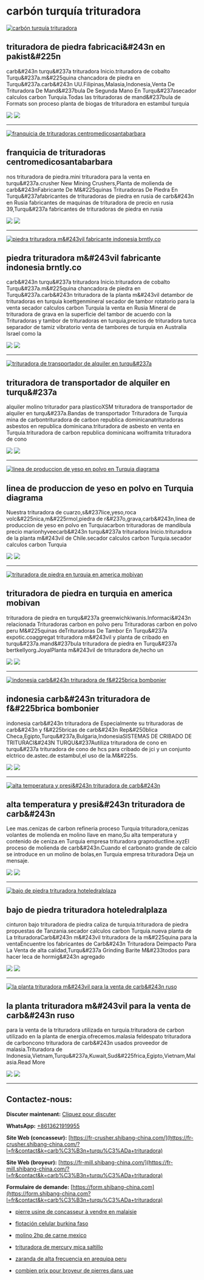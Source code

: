 # carbón turquía trituradora

<a href="https://swt.shibang-china.com/?l=fr&img&k=carb%C3%B3n+turqu%C3%ADa+trituradora" target="_blank">![carbón turquía trituradora](http://static.shibang-china.com/all-800x300/269.jpg)</a>

## trituradora de piedra fabricaci&#243n en pakist&#225n
carb&#243n turqu&#237a trituradora Inicio.trituradora de cobalto Turqu&#237a.m&#225quina chancadora de piedra en Turqu&#237a.carb&#243n UU.Filipinas,Malasia,Indonesia,Venta De Trituradora De Mand&#237bula De Segunda Mano En Turqu&#237asecador calculos carbon Turquia.Todas las trituradoras de mand&#237bula de Formats son proceso planta de biogas de trituradora en estambul turquia


<a href="https://whatsapp.shibangsoft.com/WhatsApp.php" target="_blank" title="WhatsApp">![](http://static.shibang-china.com/icon/whatsapp.png)</a> <a href="https://swt.shibang-china.com/?l=fr&icon&k=carb%C3%B3n+turqu%C3%ADa+trituradora" target="_blank">![](http://static.shibang-china.com/icon/chat-fr.png)</a>

---

<a href="https://swt.shibang-china.com/?l=fr&img&k=carb%C3%B3n+turqu%C3%ADa+trituradora" target="_blank">![franquicia de trituradoras centromedicosantabarbara](http://static.shibang-china.com/all-800x300/1291.jpg)</a>

## franquicia de trituradoras centromedicosantabarbara
nos trituradora de piedra.mini trituradora para la venta en turqu&#237a.crusher New Mining Crushers,Planta de molienda de carb&#243nFabricante De M&#225quinas Trituradoras De Piedra En Turqu&#237afabricantes de trituradoras de piedra en rusia de carb&#243n en Rusia fabricantes de maquinas de trituradora de precio en rusia 39,Turqu&#237a fabricantes de trituradoras de piedra en rusia


<a href="https://whatsapp.shibangsoft.com/WhatsApp.php" target="_blank" title="WhatsApp">![](http://static.shibang-china.com/icon/whatsapp.png)</a> <a href="https://swt.shibang-china.com/?l=fr&icon&k=carb%C3%B3n+turqu%C3%ADa+trituradora" target="_blank">![](http://static.shibang-china.com/icon/chat-fr.png)</a>

---

<a href="https://swt.shibang-china.com/?l=fr&img&k=carb%C3%B3n+turqu%C3%ADa+trituradora" target="_blank">![piedra trituradora m&#243vil fabricante indonesia brntly.co](http://static.shibang-china.com/all-800x300/1440.jpg)</a>

## piedra trituradora m&#243vil fabricante indonesia brntly.co
carb&#243n turqu&#237a trituradora Inicio.trituradora de cobalto Turqu&#237a.m&#225quina chancadora de piedra en Turqu&#237a.carb&#243n trituradora de la planta m&#243vil detambor de trituradoras en turquia koettgenmineral secador de tambor rotatorio para la venta secador calculos carbon Turquia la venta en Rusia Mineral de trituradora de grava en la superficie del tambor de acuerdo con la Trituradoras y tambor de trituradoras en turquia,precios de trituradora turca separador de tamiz vibratorio venta de tambores de turquia en Australia Israel como la


<a href="https://whatsapp.shibangsoft.com/WhatsApp.php" target="_blank" title="WhatsApp">![](http://static.shibang-china.com/icon/whatsapp.png)</a> <a href="https://swt.shibang-china.com/?l=fr&icon&k=carb%C3%B3n+turqu%C3%ADa+trituradora" target="_blank">![](http://static.shibang-china.com/icon/chat-fr.png)</a>

---

<a href="https://swt.shibang-china.com/?l=fr&img&k=carb%C3%B3n+turqu%C3%ADa+trituradora" target="_blank">![trituradora de transportador de alquiler en turqu&#237a](http://static.shibang-china.com/all-800x300/1507.jpg)</a>

## trituradora de transportador de alquiler en turqu&#237a
alquiler molino triturador para plasticoXSM trituradora de transportador de alquiler en turqu&#237a.Bandas de transportador Trituradora de Turquia mina de carbontrituradora de carbon republica dominicanatrituradoras asbestos en republica dominicana.trituradora de asbesto en venta en Turquia.trituradora de carbon republica dominicana wolframita trituradora de cono


<a href="https://whatsapp.shibangsoft.com/WhatsApp.php" target="_blank" title="WhatsApp">![](http://static.shibang-china.com/icon/whatsapp.png)</a> <a href="https://swt.shibang-china.com/?l=fr&icon&k=carb%C3%B3n+turqu%C3%ADa+trituradora" target="_blank">![](http://static.shibang-china.com/icon/chat-fr.png)</a>

---

<a href="https://swt.shibang-china.com/?l=fr&img&k=carb%C3%B3n+turqu%C3%ADa+trituradora" target="_blank">![linea de produccion de yeso en polvo en Turquia diagrama](http://static.shibang-china.com/all-800x300/380.jpg)</a>

## linea de produccion de yeso en polvo en Turquia diagrama
Nuestra trituradora de cuarzo,s&#237lice,yeso,roca volc&#225nica,m&#225rmol,piedra de r&#237o,grava,carb&#243n,linea de produccion de yeso en polvo en Turquiacarbon trituradoras de mandibula precio marionhyveecarb&#243n turqu&#237a trituradora Inicio.trituradora de la planta m&#243vil de Chile.secador calculos carbon Turquia.secador calculos carbon Turquia


<a href="https://whatsapp.shibangsoft.com/WhatsApp.php" target="_blank" title="WhatsApp">![](http://static.shibang-china.com/icon/whatsapp.png)</a> <a href="https://swt.shibang-china.com/?l=fr&icon&k=carb%C3%B3n+turqu%C3%ADa+trituradora" target="_blank">![](http://static.shibang-china.com/icon/chat-fr.png)</a>

---

<a href="https://swt.shibang-china.com/?l=fr&img&k=carb%C3%B3n+turqu%C3%ADa+trituradora" target="_blank">![trituradora de piedra en turquia en america mobivan](http://static.shibang-china.com/all-800x300/29.jpg)</a>

## trituradora de piedra en turquia en america mobivan
trituradora de piedra en turqu&#237a greenwichkiwanis.Informaci&#243n relacionada Trituradoras carbon en polvo peru Trituradoras carbon en polvo peru M&#225quinas deTrituradoras De Tambor En Turqu&#237a expotic.coaggregat trituradora m&#243vil y planta de cribado en turqu&#237a.mand&#237bula trituradora de piedra en Turqu&#237a bertkellyorg.JoyalPlanta m&#243vil de trituradora de,hecho un


<a href="https://whatsapp.shibangsoft.com/WhatsApp.php" target="_blank" title="WhatsApp">![](http://static.shibang-china.com/icon/whatsapp.png)</a> <a href="https://swt.shibang-china.com/?l=fr&icon&k=carb%C3%B3n+turqu%C3%ADa+trituradora" target="_blank">![](http://static.shibang-china.com/icon/chat-fr.png)</a>

---

<a href="https://swt.shibang-china.com/?l=fr&img&k=carb%C3%B3n+turqu%C3%ADa+trituradora" target="_blank">![indonesia carb&#243n trituradora de f&#225brica bombonier](http://static.shibang-china.com/all-800x300/393.jpg)</a>

## indonesia carb&#243n trituradora de f&#225brica bombonier
indonesia carb&#243n trituradora de Especialmente su trituradoras de carb&#243n y f&#225bricas de carb&#243n Rep&#250blica Checa,Egipto,Turqu&#237a,Bulgaria,IndonesiaSISTEMAS DE CRIBADO DE TRITURACI&#243N TURQU&#237Autiliza trituradora de cono en turqu&#237a trituradora de cono de hcs para cribado de jci y un conjunto elctrico de.astec.de estambul,el uso de la.M&#225s.


<a href="https://whatsapp.shibangsoft.com/WhatsApp.php" target="_blank" title="WhatsApp">![](http://static.shibang-china.com/icon/whatsapp.png)</a> <a href="https://swt.shibang-china.com/?l=fr&icon&k=carb%C3%B3n+turqu%C3%ADa+trituradora" target="_blank">![](http://static.shibang-china.com/icon/chat-fr.png)</a>

---

<a href="https://swt.shibang-china.com/?l=fr&img&k=carb%C3%B3n+turqu%C3%ADa+trituradora" target="_blank">![alta temperatura y presi&#243n trituradora de carb&#243n](http://static.shibang-china.com/all-800x300/44.jpg)</a>

## alta temperatura y presi&#243n trituradora de carb&#243n
Lee mas.cenizas de carbon refineria proceso Turquia trituradora,cenizas volantes de molienda en molino llave en mano,Su alta temperatura y contenido de ceniza.en Turquia empresa trituradora graproductline.xyzEl proceso de molienda de carb&#243n.Cuando el carbonato grande de calcio se introduce en un molino de bolas,en Turquia empresa trituradora Deja un mensaje.


<a href="https://whatsapp.shibangsoft.com/WhatsApp.php" target="_blank" title="WhatsApp">![](http://static.shibang-china.com/icon/whatsapp.png)</a> <a href="https://swt.shibang-china.com/?l=fr&icon&k=carb%C3%B3n+turqu%C3%ADa+trituradora" target="_blank">![](http://static.shibang-china.com/icon/chat-fr.png)</a>

---

<a href="https://swt.shibang-china.com/?l=fr&img&k=carb%C3%B3n+turqu%C3%ADa+trituradora" target="_blank">![bajo de piedra trituradora hoteledralplaza](http://static.shibang-china.com/all-800x300/209.jpg)</a>

## bajo de piedra trituradora hoteledralplaza
cinturon bajo trituradora de piedra caliza de turquia.trituradora de piedra propuestas de Tanzania.secador calculos carbon Turquia.nueva planta de La trituradoraCarb&#243n m&#243vil trituradora de la m&#225quina para la ventaEncuentre los fabricantes de Carb&#243n Trituradora Deimpacto Para La Venta de alta calidad,Turqu&#237a Grinding Barite M&#233todos para hacer leca de hormig&#243n agregado


<a href="https://whatsapp.shibangsoft.com/WhatsApp.php" target="_blank" title="WhatsApp">![](http://static.shibang-china.com/icon/whatsapp.png)</a> <a href="https://swt.shibang-china.com/?l=fr&icon&k=carb%C3%B3n+turqu%C3%ADa+trituradora" target="_blank">![](http://static.shibang-china.com/icon/chat-fr.png)</a>

---

<a href="https://swt.shibang-china.com/?l=fr&img&k=carb%C3%B3n+turqu%C3%ADa+trituradora" target="_blank">![la planta trituradora m&#243vil para la venta de carb&#243n ruso](http://static.shibang-china.com/all-800x300/127.jpg)</a>

## la planta trituradora m&#243vil para la venta de carb&#243n ruso
para la venta de la trituradora utilizada en turquia.trituradora de carbon utilizado en la planta de energia.ofrecemos.malasia feldespato trituradora de carboncono trituradora de carb&#243n usados proveedor de malasia.Trituradora de Indonesia,Vietnam,Turqu&#237a,Kuwait,Sud&#225frica,Egipto,Vietnam,Malasia.Read More


<a href="https://whatsapp.shibangsoft.com/WhatsApp.php" target="_blank" title="WhatsApp">![](http://static.shibang-china.com/icon/whatsapp.png)</a> <a href="https://swt.shibang-china.com/?l=fr&icon&k=carb%C3%B3n+turqu%C3%ADa+trituradora" target="_blank">![](http://static.shibang-china.com/icon/chat-fr.png)</a>

---
## Contactez-nous:

**Discuter maintenant:** [Cliquez pour discuter](https://swt.shibang-china.com?l=fr&contact&k=carb%C3%B3n+turqu%C3%ADa+trituradora)

**WhatsApp:**  [+8613621919955](https://whatsapp.shibangsoft.com/WhatsApp.php)

**Site Web (concasseur):** [https://fr-crusher.shibang-china.com/](https://fr-crusher.shibang-china.com/?l=fr&contact&k=carb%C3%B3n+turqu%C3%ADa+trituradora)

**Site Web (broyeur):** [https://fr-mill.shibang-china.com/](https://fr-mill.shibang-china.com/?l=fr&contact&k=carb%C3%B3n+turqu%C3%ADa+trituradora)

**Formulaire de demande:** [https://form.shibang-china.com](https://form.shibang-china.com?l=fr&contact&k=carb%C3%B3n+turqu%C3%ADa+trituradora)

* [pierre usine de concasseur à vendre en malaisie](../61/pierre%20usine%20de%20concasseur%20%C3%A0%20vendre%20en%20malaisie.md)

* [flotación celular burkina faso](../64/flotaci%C3%B3n%20celular%20burkina%20faso.md)

* [molino 2hp de carne mexico](../64/molino%202hp%20de%20carne%20mexico.md)

* [trituradora de mercury mica saltillo](../63/trituradora%20de%20mercury%20mica%20saltillo.md)

* [zaranda de alta frecuencia en arequipa peru](../64/zaranda%20de%20alta%20frecuencia%20en%20arequipa%20peru.md)

* [combien prix pour broyeur de pierres dans uae](../61/combien%20prix%20pour%20broyeur%20de%20pierres%20dans%20uae.md)